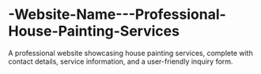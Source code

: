 # -Website-Name---Professional-House-Painting-Services
A professional website showcasing house painting services, complete with contact details, service information, and a user-friendly inquiry form.
